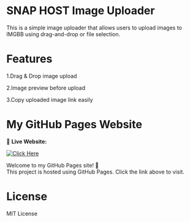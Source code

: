 # SNAP HOST Image Uploader

This is a simple image uploader that allows users to upload images to IMGBB using drag-and-drop or file selection.

# Features

1.Drag & Drop image upload

2.Image preview before upload

3.Copy uploaded image link easily

# My GitHub Pages Website  

🚀 **Live Website:** 

[![Click Here](https://img.shields.io/badge/Click-Here-blue?style=for-the-badge)](https://codexart-lab.github.io/Snaphost/)

Welcome to my GitHub Pages site! 🎉  
This project is hosted using GitHub Pages. Click the link above to visit.

# License

MIT License
